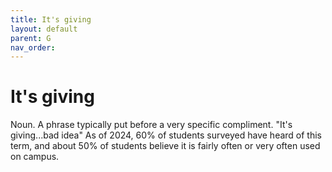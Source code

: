 ```yaml
---
title: It's giving
layout: default
parent: G
nav_order:
---
```


# It's giving

Noun. A phrase typically put before a very specific compliment. "It's giving...bad idea" As of 2024, 60% of students surveyed have heard of this term, and about 50% of students believe it is fairly often or very often used on campus.
